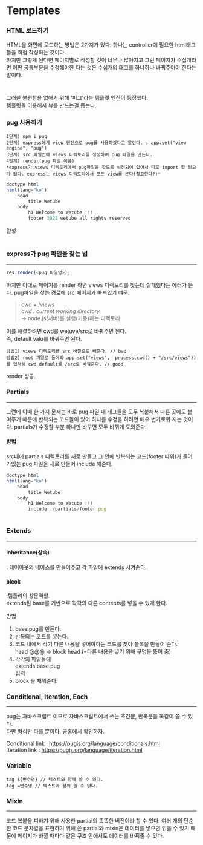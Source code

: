 # Templates

### HTML 로드하기

HTML을 화면에 로드하는 방법은 2가지가 있다.
하나는 controller에 필요한 html태그들을 직접 작성하는 것이다.  
하지만 그렇게 된다면 페이지별로 작성할 것이 너무나 많아지고 그런 페이지가 수십개라면 어떤 공통부분을 수정해야한 다는 것은 수십개의 태그를 하나하나 바꿔주어야 한다는 말이다.

#

그러한 불편함을 없애기 위해 '퍼그'라는 템플릿 엔진이 등장했다.  
템플릿을 이용해서 뷰를 만드는걸 돕는다.

### pug 사용하기

```
1단계) npm i pug
2단계) express에게 view 엔진으로 pug를 사용하겠다고 알린다. : app.set("view engine", "pug")
3단계) src 파일안에 views 디렉토리를 생성하여 pug 파일을 만든다.
4단계) render(pug 파일 이름)
*express가 views 디렉토리에서 pug파일을 찾도록 설정되어 있어서 따로 import 할 필요가 없다. express는 views 디렉토리에서 모든 view를 본다(참고한다?)*
```

```javascript
doctype html
html(lang="ko")
    head
        title Wetube
    body
        h1 Welcome to Wetube !!!
        footer 2021 wetube all rights reserved
```

완성

#

### express가 pug 파일을 찾는 법

---

```javascript
res.render(<pug 파일명>);
```

하지만 이대로 페이지를 render 하면 views 디렉토리를 찾는데 실패했다는 에러가 뜬다.
pug파일을 찾는 경로에 src 페이지가 빠져있기 떄문.

> cwd + /views  
> _cwd : current working directory_  
> -> node.js(서버)를 실행(기동)하는 디렉토리

이를 해결하려면 cwd를 wetuve/src로 바꿔주면 된다.  
즉, default valu를 바꿔주면 된다.

```
방법1) views 디렉토리를 src 바깥으로 빼준다. // bad
방법2) root 파일로 돌아와 app.set("views",  process.cwd() + "/src/views")) 를 입력해 cwd default를 /src로 바꿔준다. // good
```

render 성공.

### Partials

---

그런데 이때 한 가지 문제는
바로 pug 파일 내 태그들을 모두 복붙해서 다른 곳에도 붙여주기 때문에 반복되는 코드들이 있어 하나를 수정을 하려면 매우 번거로워 지는 것이다.
partials가 수정할 부분 하나만 바꾸면 모두 바뀌게 도와준다.

#### 방법

src내에 partials 디렉토리를 새로 만들고 그 안에 반복되는 코드(footer 따위)가 들어가있는 pug 파일을 새로 만들어 include 해준다.

```javascript
doctype html
html(lang="ko")
    head
        title Wetube
    body
        h1 Welcome to Wetube !!!
        include ./partials/footer.pug
```

#

### Extends

---

#### inheritance(상속)

: 레이아웃의 베이스를 만들어주고 각 파일에 extends 시켜준다.

#### blcok

:템플리의 창문역할.  
extends된 base를 기반으로 각각의 다른 contents를 넣을 수 있게 한다.

방법

1.  base.pug를 만든다.
2.  반복되는 코드를 넣는다.
3.  코드 내에서 각기 다른 내용을 넣어야하는 코드를 찾아 블록을 만들어 준다.  
     head @@@ -> block head (=다른 내용을 넣기 위해
    구멍을 뚫어 줌)
4.  각각의 파일들에  
    extends base.pug  
    입력
5.  block 을 채워준다.

### Conditional, Iteration, Each

---

pug는 자바스크립트 이므로 자바스크립트에서 쓰는 조건문, 반복문을 똑같이 쓸 수 있다.  
다만 형식만 다를 뿐이다.
공홈에서 확인하자.

Conditional link : https://pugjs.org/language/conditionals.html  
Iteration link : https://pugjs.org/language/iteration.html

### Variable

```
tag ${변수명} // 텍스트와 함께 쓸 수 있다.
tag =변수명 // 텍스트와 함께 쓸 수 없다.
```

### Mixin

---

코드 복붙을 피하기 위해 사용한 partial의 똑똑한 버전이라 할 수 있다.
여러 개의 단순한 코드 문자열을 표현하기 위해 쓴 partial와 mixin은 데이터를 넣으면 읽을 수 있기 때문에 페이지가 바뀔 때마다 같은 구조 안에서도 데이터를 바꿔줄 수 있다.
